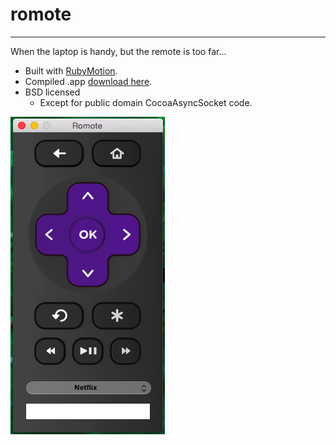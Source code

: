 # romote #
__________

When the laptop is handy, but the remote is too far...

* Built with [RubyMotion](http://www.rubymotion.com/).
* Compiled .app [download here](https://samus.org/dist/romote.zip).
* BSD licensed
  * Except for public domain CocoaAsyncSocket code.

![](screenshot.png)
